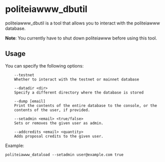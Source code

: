 # politeiawww_dbutil

politeiawww_dbutil is a tool that allows you to interact with the politeiawww
database.

**Note**: You currently have to shut down politeiawww before using this tool.


## Usage

You can specify the following options:

```
    --testnet
    Whether to interact with the testnet or mainnet database

    --datadir <dir>
    Specify a different directory where the database is stored

    --dump [email]
    Print the contents of the entire database to the console, or the
    contents of the user, if provided.

    --setadmin <email> <true/false>
    Sets or removes the given user as admin.

    --addcredits <email> <quantity>
    Adds proposal credits to the given user.
```

Example:

```
politeiawww_dataload --setadmin user@example.com true
```
